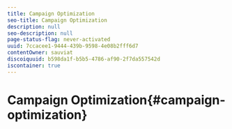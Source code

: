 ```yaml
---
title: Campaign Optimization
seo-title: Campaign Optimization
description: null
seo-description: null
page-status-flag: never-activated
uuid: 7ccacee1-9444-439b-9598-4e08b2fff6d7
contentOwner: sauviat
discoiquuid: b598da1f-b5b5-4786-af90-2f7da557542d
iscontainer: true
---
```


# Campaign Optimization{#campaign-optimization}

